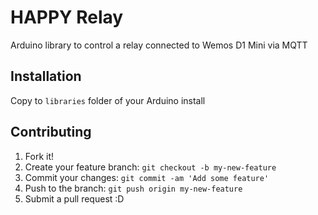 # HAPPY Relay

Arduino library to control a relay connected to Wemos D1 Mini via MQTT

## Installation

Copy to `libraries` folder of your Arduino install

## Contributing

1. Fork it!
2. Create your feature branch: `git checkout -b my-new-feature`
3. Commit your changes: `git commit -am 'Add some feature'`
4. Push to the branch: `git push origin my-new-feature`
5. Submit a pull request :D
